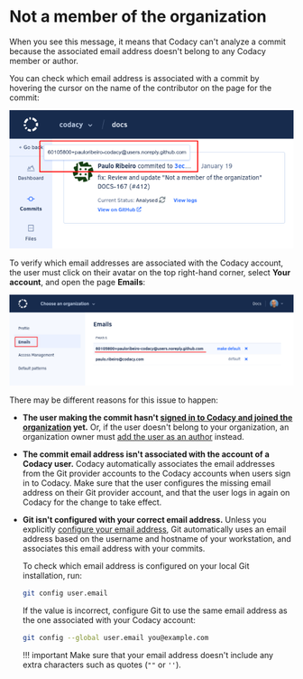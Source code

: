 # Not a member of the organization

When you see this message, it means that Codacy can't analyze a commit because the associated email address doesn't belong to any Codacy member or author.

You can check which email address is associated with a commit by hovering the cursor on the name of the contributor on the page for the commit:

![Checking the email address for a commit](images/not-a-member-of-the-organization-commit.png)

To verify which email addresses are associated with the Codacy account, the user must click on their avatar on the top right-hand corner, select **Your account**, and open the page **Emails**:

![Email addresses associated with a user account](images/not-a-member-of-the-organization-account.png)

There may be different reasons for this issue to happen:

-   **The user making the commit hasn't [signed in to Codacy and joined the organization](../../getting-started/getting-started-with-codacy.md) yet.** Or, if the user doesn't belong to your organization, an organization owner must [add the user as an author](../../organizations/adding-and-managing-authors.md) instead.

-   **The commit email address isn't associated with the account of a Codacy user.** Codacy automatically associates the email addresses from the Git provider accounts to the Codacy accounts when users sign in to Codacy. Make sure that the user configures the missing email address on their Git provider account, and that the user logs in again on Codacy for the change to take effect.

-   **Git isn't configured with your correct email address.** Unless you explicitly [configure your email address](https://git-scm.com/docs/git-config#Documentation/git-config.txt-useremail), Git automatically uses an email address based on the username and hostname of your workstation, and associates this email address with your commits.

    To check which email address is configured on your local Git installation, run:

    ```bash
    git config user.email
    ```

    If the value is incorrect, configure Git to use the same email address as the one associated with your Codacy account:

    ```bash
    git config --global user.email you@example.com
    ```

    !!! important
        Make sure that your email address doesn't include any extra characters such as quotes (`""` or `''`).
